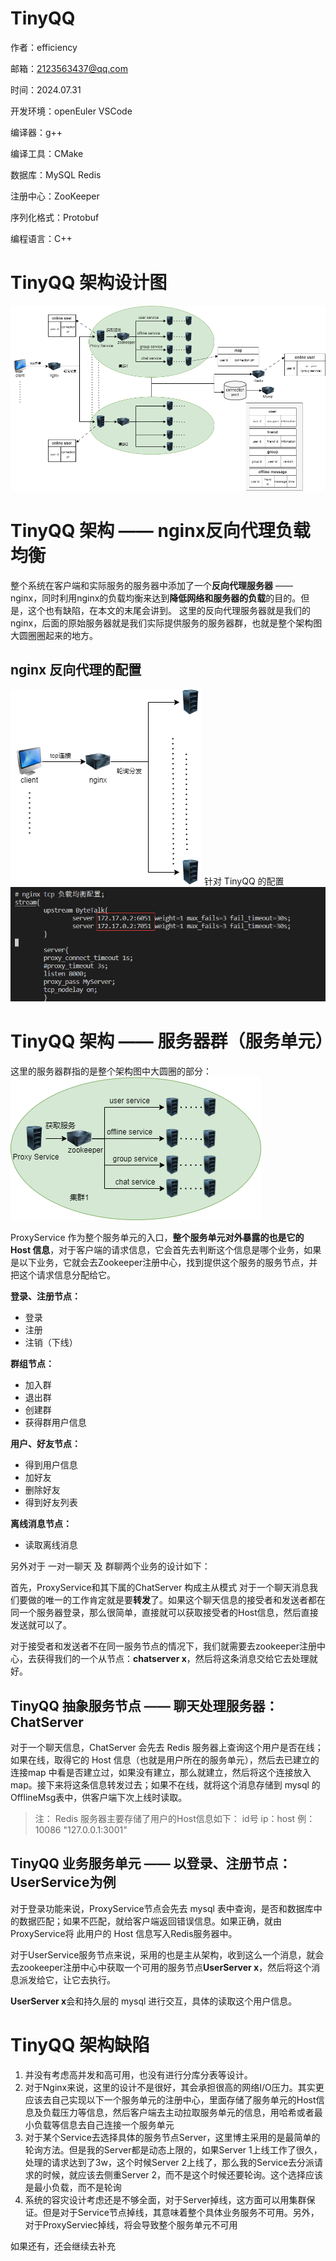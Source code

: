 # TinyQQ


作者：efficiency

邮箱：2123563437@qq.com

时间：2024.07.31

开发环境：openEuler  VSCode

编译器：g++

编译工具：CMake

数据库：MySQL Redis

注册中心：ZooKeeper

序列化格式：Protobuf

编程语言：C++


# TinyQQ 架构设计图

![架构图](images/架构图.png)

# TinyQQ 架构 —— nginx反向代理负载均衡
整个系统在客户端和实际服务的服务器中添加了一个**反向代理服务器** —— nginx，同时利用nginx的负载均衡来达到**降低网络和服务器的负载**的目的。但是，这个也有缺陷，在本文的末尾会讲到。
这里的反向代理服务器就是我们的nginx，后面的原始服务器就是我们实际提供服务的服务器群，也就是整个架构图大圆圈圈起来的地方。

## nginx 反向代理的配置

![架构图](images/nginx.png)
针对 TinyQQ 的配置
![在这里插入图片描述](images/nginx配置.png)

# TinyQQ 架构 —— 服务器群（服务单元）
这里的服务器群指的是整个架构图中大圆圈的部分：
![在这里插入图片描述](images/集群配置.png)


ProxyService 作为整个服务单元的入口，**整个服务单元对外暴露的也是它的 Host 信息**，对于客户端的请求信息，它会首先去判断这个信息是哪个业务，如果是以下业务，它就会去Zookeeper注册中心，找到提供这个服务的服务节点，并把这个请求信息分配给它。

**登录、注册节点：**
* 登录
* 注册
* 注销（下线）

**群组节点：**
* 加入群
* 退出群
* 创建群
* 获得群用户信息

**用户、好友节点：**
* 得到用户信息
* 加好友
* 删除好友
* 得到好友列表

**离线消息节点：**
* 读取离线消息

另外对于 一对一聊天 及 群聊两个业务的设计如下：

首先，ProxyService和其下属的ChatServer 构成主从模式
对于一个聊天消息我们要做的唯一的工作肯定就是要**转发**了。如果这个聊天信息的接受者和发送者都在同一个服务器登录，那么很简单，直接就可以获取接受者的Host信息，然后直接发送就可以了。

对于接受者和发送者不在同一服务节点的情况下，我们就需要去zookeeper注册中心，去获得我们的一个从节点：**chatserver x**，然后将这条消息交给它去处理就好。

##  TinyQQ 抽象服务节点 —— 聊天处理服务器：ChatServer

对于一个聊天信息，ChatServer 会先去 Redis 服务器上查询这个用户是否在线；如果在线，取得它的 Host 信息（也就是用户所在的服务单元），然后去已建立的连接map 中看是否建立过，如果没有建立，那么就建立，然后将这个连接放入map。接下来将这条信息转发过去；如果不在线，就将这个消息存储到 mysql 的OfflineMsg表中，供客户端下次上线时读取。

> 注：
> Redis 服务器主要存储了用户的Host信息如下： id号 ip：host 
> 例：10086 "127.0.0.1:3001"

##  TinyQQ 业务服务单元 —— 以登录、注册节点：UserService为例
对于登录功能来说，ProxyService节点会先去 mysql 表中查询，是否和数据库中的数据匹配；如果不匹配，就给客户端返回错误信息。如果正确，就由ProxyService将 此用户的 Host 信息写入Redis服务器中。

对于UserService服务节点来说，采用的也是主从架构，收到这么一个消息，就会去zookeeper注册中心中获取一个可用的服务节点**UserServer x**，然后将这个消息派发给它，让它去执行。

**UserServer x**会和持久层的 mysql 进行交互，具体的读取这个用户信息。



# TinyQQ 架构缺陷
1. 并没有考虑高并发和高可用，也没有进行分库分表等设计。
2. 对于Nginx来说，这里的设计不是很好，其会承担很高的网络I/O压力。其实更应该去自己实现以下一个服务单元的注册中心，里面存储了服务单元的Host信息及负载压力等信息，然后客户端去主动拉取服务单元的信息，用哈希或者最小负载等信息去自己连接一个服务单元
3. 对于某个Service去选择具体的服务节点Server，这里博主采用的是最简单的轮询方法。但是我的Server都是动态上限的，如果Server 1上线工作了很久，处理的请求达到了3w，这个时候Server 2上线了，那么我的Service去分派请求的时候，就应该去侧重Server 2，而不是这个时候还要轮询。这个选择应该是最小负载，而不是轮询
4. 系统的容灾设计考虑还是不够全面，对于Server掉线，这方面可以用集群保证。但是对于Service节点掉线，其意味着整个具体业务服务不可用。另外，对于ProxyServiec掉线，将会导致整个服务单元不可用


如果还有，还会继续去补充
